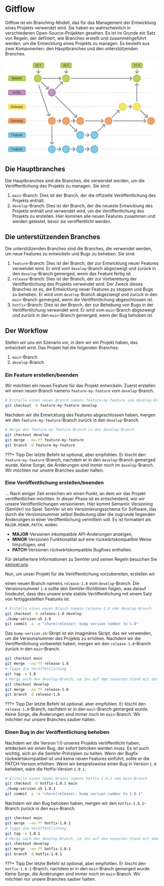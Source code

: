# Gitflow

Gitflow ist ein Branching-Modell, das für das Management der Entwicklung eines Projekts verwendet wird. Sie haben es wahrscheinlich in verschiedenen Open-Source-Projekten gesehen. Es ist im Grunde ein Satz von Regeln, der definiert, wie Branches erstellt und zusammengeführt werden, um die Entwicklung eines Projekts zu managen. Es besteht aus zwei Komponenten: den Hauptbranches und den unterstützenden Branches.

![Gitflow](../../img/git/Gitflow.png)

## Die Hauptbranches

Die Hauptbranches sind die Branches, die verwendet werden, um die Veröffentlichung des Projekts zu managen. Sie sind:

1. `main`-Branch: Dies ist der Branch, der die offizielle Veröffentlichung des Projekts enthält.
2. `develop`-Branch: Dies ist der Branch, der die neueste Entwicklung des Projekts enthält und verwendet wird, um die Veröffentlichung des Projekts zu erstellen. Hier kommen alle neuen Features zusammen und werden getestet, bevor sie veröffentlicht werden.

## Die unterstützenden Branches

Die unterstützenden Branches sind die Branches, die verwendet werden, um neue Features zu entwickeln und Bugs zu beheben. Sie sind:

1. `feature`-Branch: Dies ist der Branch, der zur Entwicklung neuer Features verwendet wird. Er wird vom `develop`-Branch abgezweigt und zurück in den `develop`-Branch gemerged, wenn das Feature fertig ist.
2. `release`-Branch: Dies ist der Branch, der zur Vorbereitung der Veröffentlichung des Projekts verwendet wird. Der Zweck dieses Branches ist es, die Entwicklung neuer Features zu stoppen und Bugs zu beheben. Er wird vom `develop`-Branch abgezweigt und zurück in den `main`-Branch gemerged, wenn die Veröffentlichung abgeschlossen ist.
3. `hotfix`-Branch: Dies ist der Branch, der zur Behebung von Bugs in der Veröffentlichung verwendet wird. Er wird vom `main`-Branch abgezweigt und zurück in den `main`-Branch gemerged, wenn der Bug behoben ist.

## Der Workflow

Stellen wir uns ein Szenario vor, in dem wir ein Projekt haben, das entwickelt wird. Das Projekt hat die folgenden Branches:

1. `main`-Branch
2. `develop`-Branch

### Ein Feature erstellen/beenden

Wir möchten ein neues Feature für das Projekt entwickeln. Zuerst erstellen wir einen neuen Branch namens `feature-my-feature` vom `develop`-Branch.

```bash
# Erstelle einen neuen Branch namens feature-my-feature vom develop-Branch
git checkout -b feature-my-feature develop
```

Nachdem wir die Entwicklung des Features abgeschlossen haben, mergen wir den `feature-my-feature`-Branch zurück in den `develop`-Branch.

```bash
# Merge den feature-my-feature-Branch in den develop-Branch
git checkout develop
git merge --no-ff feature-my-feature
git branch -d feature-my-feature
```

???+ Tipp
    Der letzte Befehl ist optional, aber empfohlen. Er löscht den `feature-my-feature`-Branch, nachdem er in den `develop`-Branch gemerged wurde. Keine Sorge, die Änderungen sind immer noch im `develop`-Branch. Wir möchten nur unsere Branches sauber halten.

### Eine Veröffentlichung erstellen/beenden
 
... Nach einiger Zeit erreichen wir einen Punkt, an dem wir das Projekt veröffentlichen möchten. In dieser Phase ist es entscheidend, wie wir unsere Veröffentlichungen versionieren. Hier kommt Semantic Versioning (SemVer) ins Spiel. SemVer ist ein Versionierungsschema für Software, das durch die Versionsnummer selbst Bedeutung über die zugrunde liegenden Änderungen in einer Veröffentlichung vermitteln soll. Es ist formatiert als `MAJOR.MINOR.PATCH`, wobei:

- **MAJOR**-Versionen inkompatible API-Änderungen anzeigen,
- **MINOR**-Versionen Funktionalität auf eine rückwärtskompatible Weise hinzufügen, und
- **PATCH**-Versionen rückwärtskompatible Bugfixes enthalten.

Für detailliertere Informationen zu SemVer und seinen Regeln besuchen Sie [semver.org](https://semver.org/).

Nun, um unser Projekt für die Veröffentlichung vorzubereiten, erstellen wir

 einen neuen Branch namens `release-1.0` vom `develop`-Branch. Die Versionsnummer `1.0` sollte den SemVer-Richtlinien folgen, was darauf hindeutet, dass dies unsere erste stabile Veröffentlichung mit einem Satz von fertiggestellten Features ist.

```bash
# Erstelle einen neuen Branch namens release-1.0 vom develop-Branch
git checkout -b release-1.0 develop
./bump-version.sh 1.0
git commit -a -m "chore(release): bump version number to 1.0"
```

Das `bump-version.sh`-Skript ist ein imaginäres Skript, das wir verwenden, um die Versionsnummer des Projekts zu erhöhen. Nachdem wir die Veröffentlichung vorbereitet haben, mergen wir den `release-1.0`-Branch zurück in den `main`-Branch.

```bash
git checkout main
git merge --no-ff release-1.0
# Tagge die Veröffentlichung
git tag -a 1.0
# Merge auch den develop-Branch, um ihn auf dem neuesten Stand mit der Veröffentlichung zu halten
git checkout develop
git merge --no-ff release-1.0
git branch -d release-1.0
```

???+ Tipp
    Der letzte Befehl ist optional, aber empfohlen. Er löscht den `release-1.0`-Branch, nachdem er in den `main`-Branch gemerged wurde. Keine Sorge, die Änderungen sind immer noch im `main`-Branch. Wir möchten nur unsere Branches sauber halten.

### Einen Bug in der Veröffentlichung beheben

Nachdem wir die Version 1.0 unseres Projekts veröffentlicht haben, entdecken wir einen Bug, der sofort behoben werden muss. Es ist auch wichtig, sich an die SemVer-Prinzipien zu halten. Wenn der Bugfix rückwärtskompatibel ist und keine neuen Features einführt, sollte er die PATCH-Version erhöhen. Wenn wir beispielsweise einen Bug in Version `1.0` beheben, wäre die Hotfix-Version `1.0.1`.

```bash
# Erstelle einen neuen Branch namens hotfix-1.0.1 vom main-Branch
git checkout -b hotfix-1.0.1 main
./bump-version.sh 1.0.1
git commit -a -m "chore(release): bump version number to 1.0.1"
```

Nachdem wir den Bug behoben haben, mergen wir den `hotfix-1.0.1`-Branch zurück in den `main`-Branch.

```bash
git checkout main
git merge --no-ff hotfix-1.0.1
# Tagge die Veröffentlichung
git tag -a 1.0.1
# Merge auch den develop-Branch, um ihn auf dem neuesten Stand mit dem main zu halten
git checkout develop
git merge --no-ff hotfix-1.0.1
git branch -d hotfix-1.0.1
```

???+ Tipp
    Der letzte Befehl ist optional, aber empfohlen. Er löscht den `hotfix-1.0.1`-Branch, nachdem er in den `main`-Branch gemerged wurde. Keine Sorge, die Änderungen sind immer noch im `main`-Branch. Wir möchten nur unsere Branches sauber halten.
